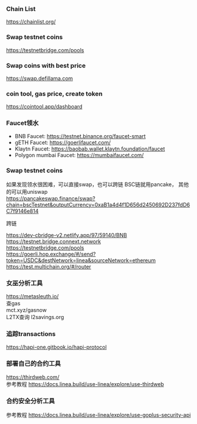 ### Chain List
https://chainlist.org/  
### Swap testnet coins
https://testnetbridge.com/pools  
### Swap coins with best price
https://swap.defillama.com

### coin tool, gas price, create token
https://cointool.app/dashboard

### Faucet领水
- BNB Faucet: https://testnet.binance.org/faucet-smart
- gETH Faucet: https://goerlifaucet.com/
- Klaytn Faucet: https://baobab.wallet.klaytn.foundation/faucet
- Polygon mumbai Faucet: https://mumbaifaucet.com/


###  Swap testnet coins
如果发现领水很困难，可以直接swap，也可以跨链
BSC链就用pancake， 其他的可以用uniswap   
https://pancakeswap.finance/swap?chain=bscTestnet&outputCurrency=0xaB1a4d4f1D656d2450692D237fdD6C7f9146e814  

跨链  

https://dev-cbridge-v2.netlify.app/97/59140/BNB  
https://testnet.bridge.connext.network  
https://testnetbridge.com/pools    
https://goerli.hop.exchange/#/send?token=USDC&destNetwork=linea&sourceNetwork=ethereum  
https://test.multichain.org/#/router  
 
 
 ### 女巫分析工具
https://metasleuth.io/  
查gas  
mct.xyz/gasnow  
L2TX查询
l2savings.org

###  追踪transactions
https://hapi-one.gitbook.io/hapi-protocol    

### 部署自己的合约工具
https://thirdweb.com/  
参考教程 https://docs.linea.build/use-linea/explore/use-thirdweb  
### 合约安全分析工具
参考教程 https://docs.linea.build/use-linea/explore/use-goplus-security-api
